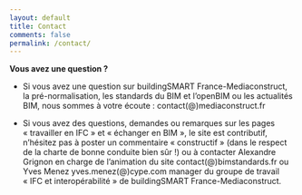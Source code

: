 ```yaml
---
layout: default
title: Contact
comments: false
permalink: /contact/
---
```


**Vous avez une question ?**

* Si vous avez une question sur buildingSMART France-Mediaconstruct, la pré-normalisation, les standards du BIM et l’openBIM ou les actualités BIM, nous sommes à votre écoute : contact(@)mediaconstruct.fr

* Si vous avez des questions, demandes ou remarques sur les pages « travailler en IFC » et « échanger en BIM », le site est contributif, n’hésitez pas à poster un commentaire « constructif » (dans le respect de la charte de bonne conduite bien sûr !) ou à contacter Alexandre Grignon en charge de l’animation du site contact(@)bimstandards.fr ou Yves Menez yves.menez(@)cype.com manager du groupe de travail « IFC et interopérabilité » de buildingSMART France-Mediaconstruct.